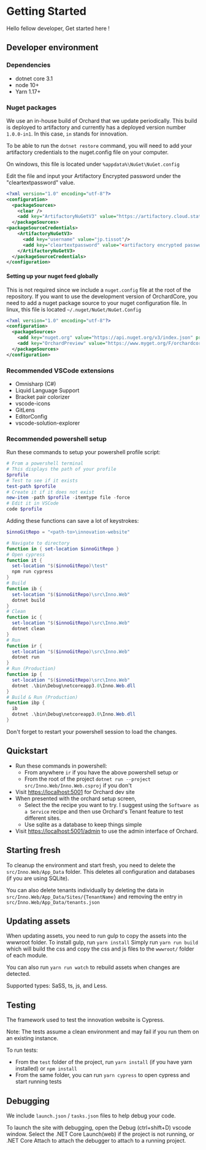 # Getting Started

Hello fellow developer, Get started here !

## Developer environment

### Dependencies

- dotnet core 3.1
- node 10+
- Yarn 1.17+

### Nuget packages

We use an in-house build of Orchard that we update periodically. This build is deployed to artifactory 
and currently has a deployed version number `1.0.0-in1`. In this case, `in` stands for innovation.

To be able to run the `dotnet restore` command, you will need to add your artifactory credentials
to the nuget.config file on your computer. 

On windows, this file is located under `%appdata%\NuGet\NuGet.config`

Edit the file and input your Artifactory Encrypted password under the "cleartextpassword" value.

```xml
<?xml version="1.0" encoding="utf-8"?>
<configuration>
  <packageSources>
    <clear />
    <add key="ArtifactoryNuGetV3" value="https://artifactory.cloud.statcan.ca/artifactory/api/nuget/v3/nuget" protocolVersion="3" />
  </packageSources>
<packageSourceCredentials>
    <ArtifactoryNuGetV3>
      <add key="username" value="jp.tissot"/>
      <add key="cleartextpassword" value="<artifactory encrypted password>" />
    </ArtifactoryNuGetV3>
  </packageSourceCredentials>
</configuration>

```

#### Setting up your nuget feed globally

This is not required since we include a `nuget.config` file at the root of the repository.
If you want to use the development version of OrchardCore, you need to add a nuget
package source to your nuget configuration file.
In linux, this file is located `~/.nuget/NuGet/NuGet.Config`

```xml
<?xml version="1.0" encoding="utf-8"?>
<configuration>
  <packageSources>
    <add key="nuget.org" value="https://api.nuget.org/v3/index.json" protocolVersion="3" />
    <add key="OrchardPreview" value="https://www.myget.org/F/orchardcore-preview/api/v3/index.json" protocolVersion="3" />
  </packageSources>
</configuration>
```


### Recommended VSCode extensions

- Omnisharp (C#)
- Liquid Language Support
- Bracket pair colorizer
- vscode-icons
- GitLens
- EditorConfig
- vscode-solution-explorer

### Recommended powershell setup

Run these commands to setup your powershell profile script:

```powershell
# From a powershell terminal
# This displays the path of your profile
$profile
# Test to see if it exists
test-path $profile
# Create it if it does not exist
new-item -path $profile -itemtype file -force
# Edit it in VSCode
code $profile
```

Adding these functions can save a lot of keystrokes:

```powershell
$innoGitRepo = "<path-to>\innovation-website"

# Navigate to directory
function in { set-location $innoGitRepo }
# Open cypress
function it {
  set-location "$($innoGitRepo)\test"
  npm run cypress
}
# Build
function ib { 
  set-location "$($innoGitRepo)\src\Inno.Web"
  dotnet build
}
# Clean
function ic { 
  set-location "$($innoGitRepo)\src\Inno.Web"
  dotnet clean
}
# Run
function ir {
  set-location "$($innoGitRepo)\src\Inno.Web"
  dotnet run
}
# Run (Production)
function ip {
  set-location "$($innoGitRepo)\src\Inno.Web"
  dotnet .\bin\Debug\netcoreapp3.0\Inno.Web.dll
}
# Build & Run (Production)
function ibp { 
  ib
  dotnet .\bin\Debug\netcoreapp3.0\Inno.Web.dll
}
```
Don't forget to restart your powershell session to load the changes.

## Quickstart 

- Run these commands in powershell:
  - From anywhere `ir` if you have the above powershell setup or
  - From the root of the project `dotnet run --project src/Inno.Web/Inno.Web.csproj` if you don't
- Visit [https://localhost:5001](https://localhost:5001) for Orchard dev site
- When presented with the orchard setup screen,
  - Select the the recipe you want to try. I suggest using the `Software as a Service` recipe
    and then use Orchard's Tenant feature to test different sites.
  - Use sqlite as a database to keep things simple
- Visit [https://localhost:5001/admin](https://localhost:5001/admin) to use the admin interface of Orchard.

## Starting fresh

To cleanup the environment and start fresh, you need to delete the `src/Inno.Web/App_Data` folder. 
This deletes all configuration and databases (if you are using SQLite).

You can also delete tenants individually by deleting the data in `src/Inno.Web/App_Data/Sites/{TenantName}` and 
removing the entry in `src/Inno.Web/App_Data/tenants.json`

## Updating assets

When updating assets, you need to run gulp to copy the assets into the wwwroot folder. To install gulp, run `yarn install`
Simply run `yarn run build` which will build the css and copy the css and js files to the `wwwroot/` folder of each module.

You can also run `yarn run watch` to rebuild assets when changes are detected.

Supported types: SaSS, ts, js, and Less.

## Testing

The framework used to test the innovation website is Cypress.

Note: The tests assume a clean environment and may fail if you run them on an existing instance.

To run tests:

- From the `test` folder of the project, run `yarn install` (if you have yarn installed) or `npm install`
- From the same folder, you can run `yarn cypress` to open cypress and start running tests

## Debugging

We include `launch.json` / `tasks.json` files to help debug your code.

To launch the site with debugging, open the Debug (ctrl+shift+D) vscode window.
Select the .NET Core Launch(web) if the project is not running, or
.NET Core Attach to attach the debugger to attach to a running project.


